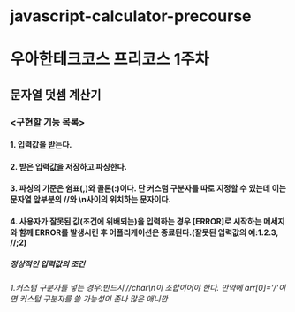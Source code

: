 # javascript-calculator-precourse
# 우아한테크코스 프리코스 1주차
## 문자열 덧셈 계산기

### <구현할 기능 목록>

#### 1. 입력값을 받는다.
#### 2. 받은 입력값을 저장하고 파싱한다.
#### 3. 파싱의 기준은 쉼표(,)와 콜론(:)이다. 단 커스텀 구분자를 따로 지정할 수 있는데 이는 문자열 앞부분의 //와 \n사이의 위치하는 문자이다.
#### 4. 사용자가 잘못된 값(조건에 위배되는)을 입력하는 경우 [ERROR]로 시작하는 메세지와 함께 ERROR를 발생시킨 후 어플리케이션은 종료된다.(잘못된 입력값의 예:1.2.3, //;2)

##### 정상적인 입력값의 조건
###### 1.커스텀 구분자를 넣는 경우:반드시 //char\n이 조합이어야 한다. 만약에 arr[0]='/'이면 커스텀 구분자를 쓸 가능성이 존나 많은 애니깐
